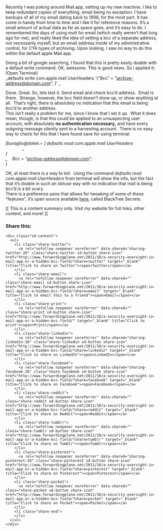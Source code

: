Recently I was poking around Mail.app, setting up my new machine. I like to keep redundant copies of everything, email being no exception. I have backups of all of my email dating back to 1998, for the most part. It has come in handy from time to time and I like it for reference reasons. It&#8217;s a small amount of actual data as far as space goes, and it&#8217;s easy to do. I remembered the days of using mutt for email (which really weren&#8217;t that long ago for me), and really liked the idea of setting a bcc of a separate address, not necessarily myself, but an email address inside of my administrative control, for CYA types of archiving. Upon looking, I saw no way to do this within the default apple Mail.app. 

<div style="clear: both; text-align: center;">
</div>

Doing a bit of google searching, I found that this is pretty easily doable with a default write command. OK, awesome. This is good news. So I applied it:  
(Open Terminal)  
_defaults write com.apple.mail UserHeaders &#8216;{&#8220;Bcc&#8221; = &#8220;archive-address@domain.com&#8221;; }&#8217; _

Done. Great. So, lets test it. Send email and check bcc&#8217;d address.  Email is there.  Strange, however, the bcc field doesn&#8217;t show up, or show anything at all.  That&#8217;s right, there is absolutely no indication that this email is being bcc&#8217;d to another address.  
This isn&#8217;t really a problem for me, since I know that I set it up.  What it does mean, though, is that this could be applied to an unsuspecting user account, with absolutely **no authentication necessary,** and have every outgoing message silently sent to a harvesting account.  There is no easy way to check for this that I have found save for using terminal:

_[buraglio@dalek:~ ] defaults read com.apple.mail UserHeaders                                   _  
_{_  
_    Bcc = &#8220;archive-address@domain.com&#8221;;_  
_}_

<div>
</div>

OK, at least there is a way to tell.  Using the command _defaults read com.apple.mail UserHeaders_ from terminal will show the info, but the fact that it&#8217;s doable in such an obtuse way with no indication that mail is being bcc&#8217;d is a bit scary.  
There is a preference pane that allows for tweaking of some of these &#8220;features&#8221;, it&#8217;s open source available [here](http://secrets.blacktree.com/), called BlackTree Secrets. 



<div>
  [[ This is a content summary only. Visit my website for full links, other content, and more! ]]
</div>

<div class="sharedaddy sd-sharing-enabled">
  <div class="robots-nocontent sd-block sd-social sd-social-icon-text sd-sharing">
    <h3 class="sd-title">
      Share this:
    </h3>
    
    <div class="sd-content">
      <ul>
        <li class="share-twitter">
          <a rel="nofollow noopener noreferrer" data-shared="sharing-twitter-26" class="share-twitter sd-button share-icon" href="http://www.forwardingplane.net/2011/10/a-security-oversight-in-mail-app-or-a-hidden-bcc-field/?share=twitter" target="_blank" title="Click to share on Twitter"><span>Twitter</span></a>
        </li>
        <li class="share-email">
          <a rel="nofollow noopener noreferrer" data-shared="" class="share-email sd-button share-icon" href="http://www.forwardingplane.net/2011/10/a-security-oversight-in-mail-app-or-a-hidden-bcc-field/?share=email" target="_blank" title="Click to email this to a friend"><span>Email</span></a>
        </li>
        <li class="share-print">
          <a rel="nofollow noopener noreferrer" data-shared="" class="share-print sd-button share-icon" href="http://www.forwardingplane.net/2011/10/a-security-oversight-in-mail-app-or-a-hidden-bcc-field/" target="_blank" title="Click to print"><span>Print</span></a>
        </li>
        <li class="share-linkedin">
          <a rel="nofollow noopener noreferrer" data-shared="sharing-linkedin-26" class="share-linkedin sd-button share-icon" href="http://www.forwardingplane.net/2011/10/a-security-oversight-in-mail-app-or-a-hidden-bcc-field/?share=linkedin" target="_blank" title="Click to share on LinkedIn"><span>LinkedIn</span></a>
        </li>
        <li class="share-facebook">
          <a rel="nofollow noopener noreferrer" data-shared="sharing-facebook-26" class="share-facebook sd-button share-icon" href="http://www.forwardingplane.net/2011/10/a-security-oversight-in-mail-app-or-a-hidden-bcc-field/?share=facebook" target="_blank" title="Click to share on Facebook"><span>Facebook</span></a>
        </li>
        <li class="share-reddit">
          <a rel="nofollow noopener noreferrer" data-shared="" class="share-reddit sd-button share-icon" href="http://www.forwardingplane.net/2011/10/a-security-oversight-in-mail-app-or-a-hidden-bcc-field/?share=reddit" target="_blank" title="Click to share on Reddit"><span>Reddit</span></a>
        </li>
        <li class="share-tumblr">
          <a rel="nofollow noopener noreferrer" data-shared="" class="share-tumblr sd-button share-icon" href="http://www.forwardingplane.net/2011/10/a-security-oversight-in-mail-app-or-a-hidden-bcc-field/?share=tumblr" target="_blank" title="Click to share on Tumblr"><span>Tumblr</span></a>
        </li>
        <li class="share-pinterest">
          <a rel="nofollow noopener noreferrer" data-shared="sharing-pinterest-26" class="share-pinterest sd-button share-icon" href="http://www.forwardingplane.net/2011/10/a-security-oversight-in-mail-app-or-a-hidden-bcc-field/?share=pinterest" target="_blank" title="Click to share on Pinterest"><span>Pinterest</span></a>
        </li>
        <li class="share-pocket">
          <a rel="nofollow noopener noreferrer" data-shared="" class="share-pocket sd-button share-icon" href="http://www.forwardingplane.net/2011/10/a-security-oversight-in-mail-app-or-a-hidden-bcc-field/?share=pocket" target="_blank" title="Click to share on Pocket"><span>Pocket</span></a>
        </li>
        <li class="share-end">
        </li>
      </ul>
    </div>
  </div>
</div>
